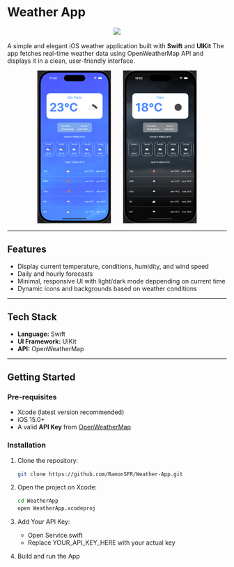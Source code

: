 # Weather App

<p align="center">
  <img src="https://img.shields.io/badge/swift-F54A2A?style=for-the-badge&logo=swift&logoColor=white"/>
</p>

A simple and elegant iOS weather application built with **Swift** and **UIKit**
The app fetches real-time weather data using OpenWeatherMap API and displays it in a clean, user-friendly interface.

<p id="images" align="center">
  <img src="https://github.com/RamonSFR/Weather-App/blob/main/Weather%20App/Assets.xcassets/screenshots/weather-app-screenshot-1.imageset/weather-app-screenshot-1.png?raw=true" 
       alt="app screenshot" 
       height="350px" />
  &nbsp;&nbsp;&nbsp;&nbsp;&nbsp;
  <img src="https://github.com/RamonSFR/Weather-App/blob/main/Weather%20App/Assets.xcassets/screenshots/weather-app-screenshot-2.imageset/weather-app-screenshot-2.png?raw=true" 
       alt="app screenshot" 
       height="350px" />
</p>



---

## Features

- Display current temperature, conditions, humidity, and wind speed  
- Daily and hourly forecasts  
- Minimal, responsive UI with light/dark mode deppending on current time
- Dynamic icons and backgrounds based on weather conditions

---

## Tech Stack

- **Language:** Swift  
- **UI Framework:** UIKit
- **API:** OpenWeatherMap

---

## Getting Started

### Pre-requisites
- Xcode (latest version recommended) 
- iOS 15.0+
- A valid **API Key** from [OpenWeatherMap](https://openweathermap.org/api)

### Installation

1. Clone the repository:
   ```bash
   git clone https://github.com/RamonSFR/Weather-App.git
   ```

2. Open the project on Xcode:
   ```bash
   cd WeatherApp
   open WeatherApp.xcodeproj
   ```
   
3. Add Your API Key:
   * Open Service.swift
   * Replace YOUR_API_KEY_HERE with your actual key
     
4. Build and run the App
